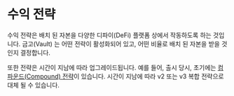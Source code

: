 # 수익 전략

수익 전략은 배치 된 자본을 다양한 디파이(DeFi) 플랫폼 상에서 작동하도록 하는 것입니다. 금고(Vault) 는 어떤 전략이 활성화되어 있고, 어떤 비율로 배치 된 자본을 받을 것인지 결정합니다.

또한 전략은 시간이 지남에 따라 업그레이드됩니다. 예를 들어, 출시 당시, 초기에는 [컴파운드(Compound) 전략](../supported-strategies/compound.md)이 있습니다. 시간이 지남에 따라 v2 또는 v3 복합 전략으로 대체 될 수 있습니다.

